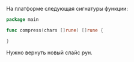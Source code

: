 На платформе следующая сигнатуры функции:

``` go
package main

func compress(chars []rune) []rune {

}
```

Нужно вернуть новый слайс рун.
